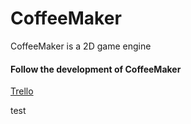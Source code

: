 # CoffeeMaker

CoffeeMaker is a 2D game engine

#### Follow the development of CoffeeMaker

[Trello](https://trello.com/b/j6CsKZz1/coffeemaker)

test
